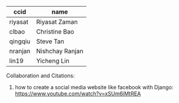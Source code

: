|ccid|name|
|---|---|
|riyasat|Riyasat Zaman|
|clbao|Christine Bao|
|qingqiu|Steve Tan|
|nranjan|Nishchay Ranjan|
|lin19|Yicheng Lin|


Collaboration and Citations: 
1. how to create a social media website like facebook with Django: https://www.youtube.com/watch?v=xSUm6iMtREA




